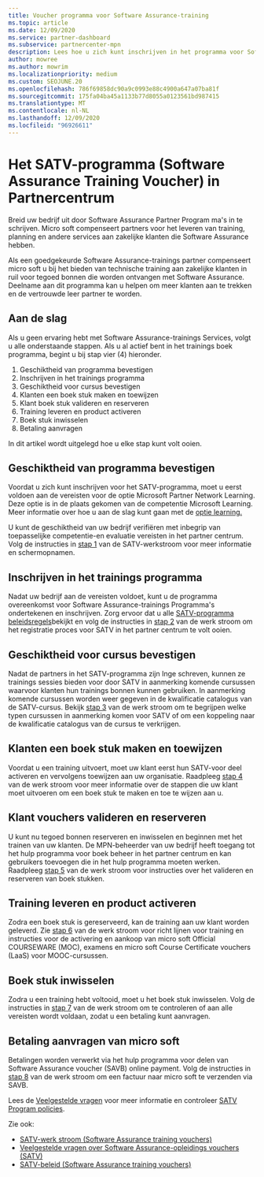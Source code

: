 ```yaml
---
title: Voucher programma voor Software Assurance-training
ms.topic: article
ms.date: 12/09/2020
ms.service: partner-dashboard
ms.subservice: partnercenter-mpn
description: Lees hoe u zich kunt inschrijven in het programma voor Software Assurance-trainings Programma's, zodat u gecompenseerd krijgt voor het leveren van training en het plannen van zakelijke klanten.
author: mowree
ms.author: mowrim
ms.localizationpriority: medium
ms.custom: SEOJUNE.20
ms.openlocfilehash: 786f69858dc90a9c0993e88c4900a647a07ba81f
ms.sourcegitcommit: 175fa04ba45a1133b77d8055a0123561bd987415
ms.translationtype: MT
ms.contentlocale: nl-NL
ms.lasthandoff: 12/09/2020
ms.locfileid: "96926611"
---
```

# <a name="software-assurance-training-voucher-satv-program-in-partner-center"></a>Het SATV-programma (Software Assurance Training Voucher) in Partnercentrum

Breid uw bedrijf uit door Software Assurance Partner Program ma's in te schrijven. Micro soft compenseert partners voor het leveren van training, planning en andere services aan zakelijke klanten die Software Assurance hebben.

Als een goedgekeurde Software Assurance-trainings partner compenseert micro soft u bij het bieden van technische training aan zakelijke klanten in ruil voor tegoed bonnen die worden ontvangen met Software Assurance. Deelname aan dit programma kan u helpen om meer klanten aan te trekken en de vertrouwde leer partner te worden.

## <a name="get-started"></a>Aan de slag

Als u geen ervaring hebt met Software Assurance-trainings Services, volgt u alle onderstaande stappen. Als u al actief bent in het trainings boek programma, begint u bij stap vier (4) hieronder. 

1. Geschiktheid van programma bevestigen
2. Inschrijven in het trainings programma
3. Geschiktheid voor cursus bevestigen
4. Klanten een boek stuk maken en toewijzen
5. Klant boek stuk valideren en reserveren
6. Training leveren en product activeren
7. Boek stuk inwisselen
8. Betaling aanvragen

In dit artikel wordt uitgelegd hoe u elke stap kunt volt ooien.

## <a name="confirm-program-eligibility"></a>Geschiktheid van programma bevestigen

Voordat u zich kunt inschrijven voor het SATV-programma, moet u eerst voldoen aan de vereisten voor de optie Microsoft Partner Network Learning. Deze optie is in de plaats gekomen van de competentie Microsoft Learning. Meer informatie over hoe u aan de slag kunt gaan met de [optie learning.](https://partner.microsoft.com/membership/learning-partners)

U kunt de geschiktheid van uw bedrijf verifiëren met inbegrip van toepasselijke competentie-en evaluatie vereisten in het partner centrum. Volg de instructies in [stap 1](https://query.prod.cms.rt.microsoft.com/cms/api/am/binary/RE4s3bB) van de SATV-werkstroom voor meer informatie en schermopnamen.

## <a name="enroll-in-the-training-program"></a>Inschrijven in het trainings programma

Nadat uw bedrijf aan de vereisten voldoet, kunt u de programma overeenkomst voor Software Assurance-trainings Programma's ondertekenen en inschrijven. Zorg ervoor dat u alle [SATV-programma beleidsregels](https://query.prod.cms.rt.microsoft.com/cms/api/am/binary/RE3koEP)bekijkt en volg de instructies in [stap 2](https://query.prod.cms.rt.microsoft.com/cms/api/am/binary/RE4s3bB) van de werk stroom om het registratie proces voor SATV in het partner centrum te volt ooien.


## <a name="confirm-course-eligibility"></a>Geschiktheid voor cursus bevestigen
Nadat de partners in het SATV-programma zijn Inge schreven, kunnen ze trainings sessies bieden voor door SATV in aanmerking komende cursussen waarvoor klanten hun trainings bonnen kunnen gebruiken. In aanmerking komende cursussen worden weer gegeven in de kwalificatie catalogus van de SATV-cursus. Bekijk [stap 3](https://query.prod.cms.rt.microsoft.com/cms/api/am/binary/RE4s3bB) van de werk stroom om te begrijpen welke typen cursussen in aanmerking komen voor SATV of om een koppeling naar de kwalificatie catalogus van de cursus te verkrijgen.

## <a name="have-customer-create-and-assign-voucher"></a>Klanten een boek stuk maken en toewijzen

Voordat u een training uitvoert, moet uw klant eerst hun SATV-voor deel activeren en vervolgens toewijzen aan uw organisatie. Raadpleeg [stap 4](https://query.prod.cms.rt.microsoft.com/cms/api/am/binary/RE4s3bB) van de werk stroom voor meer informatie over de stappen die uw klant moet uitvoeren om een boek stuk te maken en toe te wijzen aan u.

## <a name="validate-and-reserve-customer-vouchers"></a>Klant vouchers valideren en reserveren

U kunt nu tegoed bonnen reserveren en inwisselen en beginnen met het trainen van uw klanten. De MPN-beheerder van uw bedrijf heeft toegang tot het hulp programma voor boek beheer in het partner centrum en kan gebruikers toevoegen die in het hulp programma moeten werken. Raadpleeg [stap 5](https://query.prod.cms.rt.microsoft.com/cms/api/am/binary/RE4s3bB) van de werk stroom voor instructies over het valideren en reserveren van boek stukken.

## <a name="deliver-training-and-activate-product"></a>Training leveren en product activeren

Zodra een boek stuk is gereserveerd, kan de training aan uw klant worden geleverd. Zie [stap 6](https://query.prod.cms.rt.microsoft.com/cms/api/am/binary/RE4s3bB) van de werk stroom voor richt lijnen voor training en instructies voor de activering en aankoop van micro soft Official COURSEWARE (MOC), examens en micro soft Course Certificate vouchers (LaaS) voor MOOC-cursussen.

## <a name="redeem-voucher"></a>Boek stuk inwisselen

Zodra u een training hebt voltooid, moet u het boek stuk inwisselen. Volg de instructies in [stap 7](https://query.prod.cms.rt.microsoft.com/cms/api/am/binary/RE4s3bB) van de werk stroom om te controleren of aan alle vereisten wordt voldaan, zodat u een betaling kunt aanvragen. 


## <a name="request-payment-from-microsoft"></a>Betaling aanvragen van micro soft

Betalingen worden verwerkt via het hulp programma voor delen van Software Assurance voucher (SAVB) online payment. Volg de instructies in [stap 8](https://query.prod.cms.rt.microsoft.com/cms/api/am/binary/RE4s3bB) van de werk stroom om een factuur naar micro soft te verzenden via SAVB. 

Lees de [Veelgestelde vragen](https://query.prod.cms.rt.microsoft.com/cms/api/am/binary/RE3kz5o) voor meer informatie en controleer [SATV Program policies](https://query.prod.cms.rt.microsoft.com/cms/api/am/binary/RE3koEP).

Zie ook:

- [SATV-werk stroom (Software Assurance training vouchers)](https://query.prod.cms.rt.microsoft.com/cms/api/am/binary/RE4s3bB)
- [Veelgestelde vragen over Software Assurance-opleidings vouchers (SATV)](https://query.prod.cms.rt.microsoft.com/cms/api/am/binary/RE3kz5o)
- [SATV-beleid (Software Assurance training vouchers)](https://query.prod.cms.rt.microsoft.com/cms/api/am/binary/RE3koEP)
